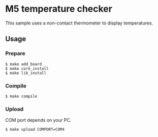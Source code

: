 # M5 temperature checker

This sample uses a non-contact thermometer to display temperatures.

## Usage

### Prepare

```
$ make add_board
$ make core_install
$ make lib_install
```

### Compile

```
$ make compile
```

### Upload

COM port depends on your PC.

```
$ make upload COMPORT=COM4
```
